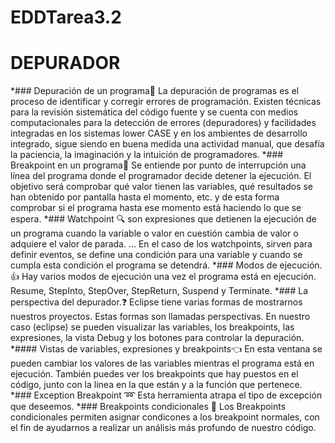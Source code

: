# EDDTarea3.2

# DEPURADOR
*### Depuración de un programa:bug:
La depuración de programas es el proceso de identificar y corregir errores de programación. Existen técnicas para la revisión sistemática del código fuente y se cuenta con medios computacionales para la detección de errores (depuradores) y facilidades integradas en los sistemas lower CASE y en los ambientes de desarrollo integrado, sigue siendo en buena medida una actividad manual, que desafía la paciencia, la imaginación y la intuición de programadores.
*### Breakpoint en un programa:red_circle:
Se entiende por punto de interrupción una línea del programa donde el programador decide detener la ejecución.
El objetivo será comprobar qué valor tienen las variables, qué resultados se han obtenido por pantalla hasta el momento, etc. y de esta forma comprobar si el programa hasta ese momento está haciendo lo que se espera.
*### Watchpoint :mag:
son expresiones que detienen la ejecución de un programa cuando la variable o valor en cuestión cambia de valor o adquiere el valor de parada. ... En el caso de los watchpoints, sirven para definir eventos, se define una condición para una variable y cuando se cumpla esta condición el programa se detendrá.
*### Modos de ejecución.:thumbsup:
Hay varios modos de ejecución una vez el programa está en ejecución.
Resume, StepInto, StepOver, StepReturn, Suspend y Terminate.
*### La perspectiva del depurador.:question:
Eclipse tiene varias formas de mostrarnos nuestros proyectos. Estas formas son llamadas perspectivas. En nuestro caso (eclipse) se pueden visualizar las variables, los breakpoints, las expresiones, la vista Debug y los botones para controlar la depuración.
*#### Vistas de variables, expresiones y breakpoints:point_left:
En esta ventana se pueden cambiar los valores de las variables mientras el programa está en ejecución. También puedes ver los breakpoints que hay puestos en el código, junto con la linea en la que están y a la función que pertenece.
*### Exception Breakpoint :loop:
Esta herramienta atrapa el tipo de excepción que deseemos. 
*### Breakpoints condicionales :hammer:
Los Breakpoints condicionales permiten asignar condicones a los breakpoint normales, con el fin de ayudarnos a realizar un análisis más profundo de nuestro código.
